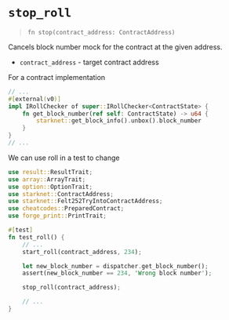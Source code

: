 # `stop_roll`

> `fn stop(contract_address: ContractAddress)`

Cancels block number mock for the contract at the given address.

- `contract_address` - target contract address


For a contract implementation
```rust
// ...
#[external(v0)]
impl IRollChecker of super::IRollChecker<ContractState> {
    fn get_block_number(ref self: ContractState) -> u64 {
        starknet::get_block_info().unbox().block_number
    }
}
// ...
```

We can use roll in a test to change 
```rust
use result::ResultTrait;
use array::ArrayTrait;
use option::OptionTrait;
use starknet::ContractAddress;
use starknet::Felt252TryIntoContractAddress;
use cheatcodes::PreparedContract;
use forge_print::PrintTrait;

#[test]
fn test_roll() {
    // ...
    start_roll(contract_address, 234);

    let new_block_number = dispatcher.get_block_number();
    assert(new_block_number == 234, 'Wrong block number');

    stop_roll(contract_address);

    // ...
}
```
